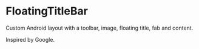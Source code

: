 FloatingTitleBar
================

Custom Android layout with a toolbar, image, floating title, fab and content.

Inspired by Google.